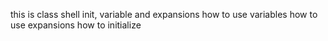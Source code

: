 this is class shell init, variable and expansions
how to use variables
how to use expansions
how to initialize
